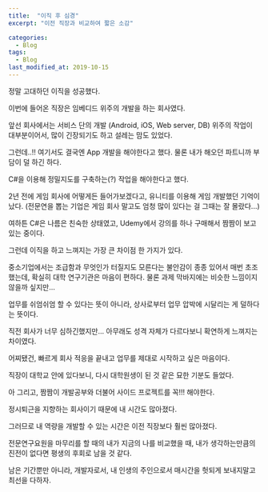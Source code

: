 ```yaml
---
title:  "이직 후 심경"
excerpt: "이전 직장과 비교하여 짧은 소감"

categories:
  - Blog
tags:
  - Blog
last_modified_at: 2019-10-15
---
```


정말 고대하던 이직을 성공했다.

이번에 들어온 직장은 임베디드 위주의 개발을 하는 회사였다.

앞선 회사에서는 서비스 단의 개발 (Android, iOS, Web server, DB) 위주의 작업이 대부분이어서, 많이 긴장되기도 하고 설레는 맘도 있었다.

그런데..!! 여기서도 결국엔 App 개발을 해야한다고 했다. 물론 내가 해오던 파트니까 부담이 덜 하긴 하다.

C#을 이용해 정밀지도를 구축하는(?) 작업을 해야한다고 했다.

2년 전에 게임 회사에 어떻게든 들어가보겠다고, 유니티를 이용해 게임 개발했던 기억이 났다. (전문연을 뽑는 기업은 게임 회사 말고도 엄청 많이 있다는 걸 그때는 잘 몰랐다...)

여하튼 C#은 나름은 친숙한 상태였고, Udemy에서 강의를 하나 구매해서 짬짬이 보고 있는 중이다.

그런데 이직을 하고 느껴지는 가장 큰 차이점 한 가지가 있다.

중소기업에서는 조급함과 무엇인가 터질지도 모른다는 불안감이 종종 있어서 매번 초조했는데, 확실히 대학 연구기관은 마음이 편하다. 물론 과제 막바지에는 비슷한 느낌이지 않을까 싶지만...

업무를 쉬엄쉬엄 할 수 있다는 뜻이 아니라, 상사로부터 업무 압박에 시달리는 게 덜하다는 뜻이다.

직전 회사가 너무 심하긴했지만... 아무래도 성격 자체가 다르다보니 확연하게 느껴지는 차이였다.

어찌됐건, 빠르게 회사 적응을 끝내고 업무를 제대로 시작하고 싶은 마음이다.

직장이 대학교 안에 있다보니, 다시 대학원생이 된 것 같은 묘한 기분도 들었다.

아 그리고, 짬짬이 개발공부와 더불어 사이드 프로젝트를 꼭!!! 해야한다.

정시퇴근을 지향하는 회사이기 때문에 내 시간도 많아졌다.

그러므로 내 역량을 개발할 수 있는 시간은 이전 직장보다 훨씬 많아졌다.

전문연구요원을 마무리를 할 때의 내가 지금의 나를 비교했을 때, 내가 생각하는만큼의 진전이 없다면 평생의 후회로 남을 것 같다.

남은 기간뿐만 아니라, 개발자로서, 내 인생의 주인으로서 매시간을 헛되게 보내지말고 최선을 다하자.